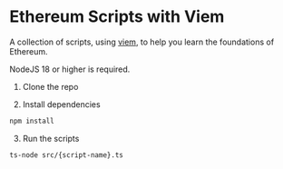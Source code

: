 # Ethereum Scripts with Viem

A collection of scripts, using [viem](https://viem.sh/), to help you learn the foundations of Ethereum.

NodeJS 18 or higher is required.

1. Clone the repo

2. Install dependencies

```bash
npm install
```

3. Run the scripts
```bash
ts-node src/{script-name}.ts
```

